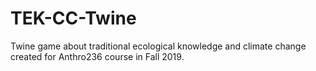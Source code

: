 # TEK-CC-Twine
Twine game about traditional ecological knowledge and climate change created for Anthro236 course in Fall 2019.
